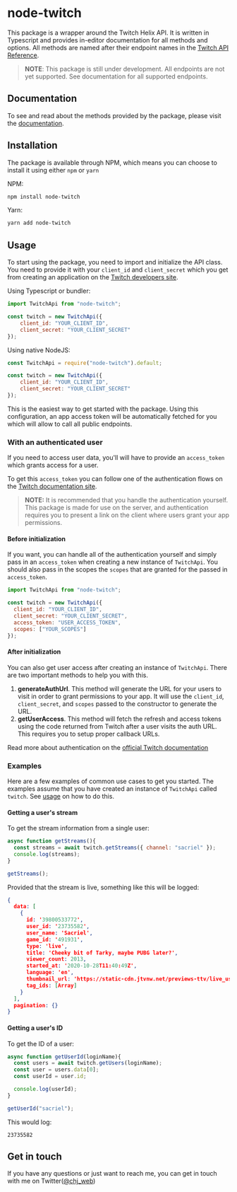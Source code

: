 # node-twitch
This package is a wrapper around the Twitch Helix API. It is written in Typescript and provides in-editor documentation for all methods and options. All methods are named after their endpoint names in the [Twitch API Reference](https://dev.twitch.tv/docs/api/reference).

> **NOTE**: This package is still under development. All endpoints are not yet supported. See documentation for all supported endpoints.

## Documentation
To see and read about the methods provided by the package, please visit the [documentation](https://plazide.github.io/node-twitch).

## Installation
The package is available through NPM, which means you can choose to install it using either `npm` or `yarn`

NPM:
```sh
npm install node-twitch
```

Yarn:
```sh
yarn add node-twitch
```

## Usage

To start using the package, you need to import and initialize the API class. You need to provide it with your `client_id` and `client_secret` which you get from creating an application on the [Twitch developers site](https://dev.twitch.tv/console). 

Using Typescript or bundler:
```js
import TwitchApi from "node-twitch";

const twitch = new TwitchApi({
	client_id: "YOUR_CLIENT_ID",
	client_secret: "YOUR_CLIENT_SECRET"
});
```

Using native NodeJS:
```js
const TwitchApi = require("node-twitch").default;

const twitch = new TwitchApi({
	client_id: "YOUR_CLIENT_ID",
	client_secret: "YOUR_CLIENT_SECRET"
});
```

This is the easiest way to get started with the package. Using this configuration, an app access token will be automatically fetched for you which will allow to call all public endpoints. 

### With an authenticated user

If you need to access user data, you'll will have to provide an `access_token` which grants access for a user.

To get this `access_token` you can follow one of the authentication flows on the [Twitch documentation site](https://dev.twitch.tv/docs/authentication/getting-tokens-oauth).

> **NOTE:** It is recommended that you handle the authentication yourself. This package is made for use on the server, and authentication requires you to present a link on the client where users grant your app permissions.

#### Before initialization

If you want, you can handle all of the authentication yourself and simply pass in an `access_token` when creating a new instance of `TwitchApi`. You should also pass in the scopes the `scopes` that are granted for the passed in `access_token`.

```js
import TwitchApi from "node-twitch";

const twitch = new TwitchApi({
  client_id: "YOUR_CLIENT_ID",
  client_secret: "YOUR_CLIENT_SECRET",
  access_token: "USER_ACCESS_TOKEN",
  scopes: ["YOUR_SCOPES"]
});
```

#### After initialization

You can also get user access after creating an instance of `TwitchApi`. There are two important methods to help you with this.

1. **generateAuthUrl**. This method will generate the URL for your users to visit in order to grant permissions to your app. It will use the `client_id`, `client_secret`, and `scopes` passed to the constructor to generate the URL.
2. **getUserAccess**. This method will fetch the refresh and access tokens using the code returned from Twitch after a user visits the auth URL. This requires you to setup proper callback URLs.

Read more about authentication on the [official Twitch documentation](https://dev.twitch.tv/docs/authentication)

### Examples
Here are a few examples of common use cases to get you started. The examples assume that you have created an instance of `TwitchApi` called `twitch`. See [usage](#usage) on how to do this.

#### Getting a user's stream

To get the stream information from a single user:
```js
async function getStreams(){
  const streams = await twitch.getStreams({ channel: "sacriel" });
  console.log(streams);
}

getStreams();
```

Provided that the stream is live, something like this will be logged:
```json
{
  data: [
    {
      id: '39800533772',
      user_id: '23735582',
      user_name: 'Sacriel',
      game_id: '491931',
      type: 'live',
      title: 'Cheeky bit of Tarky, maybe PUBG later?',
      viewer_count: 2013,
      started_at: '2020-10-28T11:40:49Z',
      language: 'en',
      thumbnail_url: 'https://static-cdn.jtvnw.net/previews-ttv/live_user_sacriel-{width}x{height}.jpg',
      tag_ids: [Array]
    }
  ],
  pagination: {}
}
```

#### Getting a user's ID
To get the ID of a user:
```js
async function getUserId(loginName){
  const users = await twitch.getUsers(loginName);
  const user = users.data[0];
  const userId = user.id;

  console.log(userId);
}

getUserId("sacriel");
```

This would log:
```
23735582
```

## Get in touch
If you have any questions or just want to reach me, you can get in touch with me on Twitter([@chj_web](https://twitter.com/chj_web))